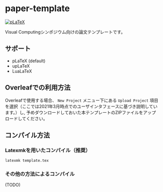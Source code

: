 # paper-template

[![pLaTeX](https://github.com/visual-computing-symposium/paper-template/actions/workflows/platex.yml/badge.svg)](https://github.com/visual-computing-symposium/paper-template/actions/workflows/platex.yml)

Visual Computingシンポジウム向けの論文テンプレートです。

## サポート

- pLaTeX (default)
- upLaTeX
- LuaLaTeX

## Overleafでの利用方法

Overleafで使用する場合、 `New Project` メニュー下にある `Upload Project` 項目を選択（ここでは2021年3月時点でのユーザインタフェースに基づき説明しています。）し, 予めダウンロードしておいた本テンプレートのZIPファイルをアップロードしてください。

## コンパイル方法

### Latexmkを用いたコンパイル（推奨）

```bash
latexmk template.tex
```

### その他の方法によるコンパイル

(TODO)
